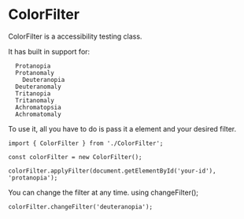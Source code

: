 # ColorFilter
ColorFilter is a accessibility testing class.

It has built in support for:
```
  Protanopia
  Protanomaly
	Deuteranopia
  Deuteranomaly
  Tritanopia
  Tritanomaly
  Achromatopsia
  Achromatomaly
```

To use it, all you have to do is pass it a element and your desired filter.

```
import { ColorFilter } from './ColorFilter';

const colorFilter = new ColorFilter();

colorFilter.applyFilter(document.getElementById('your-id'), 'protanopia');
```

You can change the filter at any time. using changeFilter();

```
colorFilter.changeFilter('deuteranopia');
```